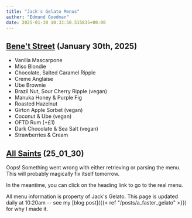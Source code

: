 ```yaml
---
title: "Jack's Gelato Menus"
author: "Edmund Goodman"
date: 2025-01-30 10:33:50.515835+00:00
---
```


## [Bene't Street](https://www.jacksgelato.com/bene-t-street-menu) (January 30th, 2025)

- Vanilla Mascarpone
- Miso Blondie
- Chocolate, Salted Caramel Ripple
- Creme Anglaise
- Ube Brownie
- Brazil Nut, Sour Cherry Ripple (vegan)
- Manuka Honey & Purple Fig
- Roasted Hazelnut
- Girton Apple Sorbet (vegan)
- Coconut & Ube (vegan)
- OFTD Rum (+£1)
- Dark Chocolate & Sea Salt (vegan)
- Strawberries & Cream


## [All Saints](https://www.jacksgelato.com/all-saints-menu) (25_01_30)

Oops! Something went wrong with either retrieving or parsing the menu. This will probably magically fix itself tomorrow.

In the meantime, you can click on the heading link to go to the real menu.

All menu information is property of Jack's Gelato. This page is
updated daily at 10:20am -- see my
[blog post]({{< ref "/posts/a_faster_gelato" >}}) for why I made it.
